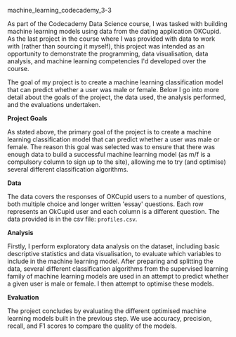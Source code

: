 machine_learning_codecademy_3-3

As part of the Codecademy Data Science course, I was tasked with building machine learning models using data from the dating
application OKCupid. As the last project in the course where I was provided with data to work with (rather than sourcing it myself), this project was intended as an opportunity to demonstrate the programming, data visualisation, data analysis, and machine learning competencies I'd developed over the course. 

The goal of my project is to create a machine learning classification model that can predict whether a user was male or female. Below I go into more detail about the goals of the project, the data used, the analysis performed, and the evaluations undertaken.

**Project Goals**

As stated above, the primary goal of the project is to create a machine learning classification model that can predict whether a user was male or female. The reason this goal was selected was to ensure that there was enough data to build a successful machine learning model (as m/f is a compulsory column to sign up to the site), allowing me to try (and optimise) several different classification algorithms.

**Data**

The data covers the responses of OKCupid users to a number of questions, both multiple choice and longer written 'essay' questions. Each row represents an OkCupid user and each column is a different question. The data provided is in the csv file: `profiles.csv`.

**Analysis**

Firstly, I perform exploratory data analysis on the dataset, including basic descriptive statistics and data visualisation, to evaluate which variables to include in the machine learning model. After preparing and splitting the data, several different classification algorithms from the supervised learning family of machine learning models are used in an attempt to predict whether a given user is male or female. I then attempt to optimise these models.

**Evaluation**

The project concludes by evaluating the different optimised machine learning models built in the previous step. We use accuracy, precision, recall, and F1 scores to compare the quality of the models.
